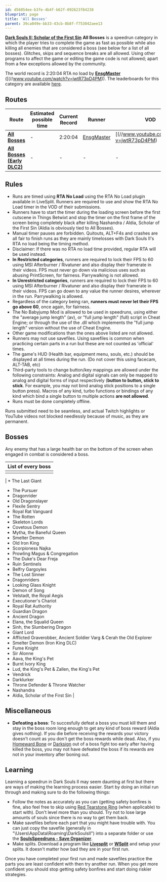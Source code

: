 ```yaml
---
id: d56054ee-b3fe-4b4f-b62f-092623f84238
blueprint: page
title: 'All Bosses'
parent: 39ca049e-bb33-43cb-8b8f-f753042aee13
---
```

[**Dark Souls II: Scholar of the First Sin**](/ds2sotfs)  **All Bosses** is a speedrun category in which the player tries to complete the game as fast as possible while also killing all enemies that are considered a boss (see below for a list of all bosses). Glitches, skips and sequence breaks are all allowed. Using other programs to affect the game or editing the game code is not allowed; apart from a few exceptions allowed by the community.

The world record is 2:20:04 RTA no load by [**EnsgMaster**](//www.twitch.tv/ensgmaster) ([(//www.youtube.com/watch?v=jwtR73pD4PM)). The leaderboards for this category are available [here](/ds2sotfs/leaderboardall-bosses).

## Routes

| Route | Estimated possible time | Current Record | Runner | VOD |
| --- | --- | --- | --- | --- |
| [**All Bosses**](//pastebin.com/3AneWZAL) | - | 2:20:04 | [EnsgMaster](//www.twitch.tv/ensgmaster) | [(//www.youtube.com/watch?v=jwtR73pD4PM) |
| [**All Bosses (Early DLC2)**](//pastebin.com/NdqQL4Ni) | - | - | - | - |

## Rules

- Runs are timed using **RTA No Load** using the RTA No Load plugin available in LiveSplit. Runners are required to use and show the RTA No Load timer in the VOD of their submissions.
- Runners have to start the timer during the loading screen before the first cutscene in Things Betwixt and stop the timer on the first frame of the screen being completely black after killing Nashandra / Aldia, Scholar of the First Sin (Aldia is obviously tied to All Bosses).
- Manual timer pauses are forbidden. Quitouts, ALT+F4s and crashes are all fair to finish runs as they are mainly timelosses with Dark Souls II's RTA no load being the timing method.
- Disclaimer: If there was no RTA no load time provided, regular RTA will be used instead.
- **In Restricted categories**, runners are required to lock their FPS to 60 using MSI Afterburner / Rivatuner and also display their framerate in their videos. FPS must never go down via malicious uses such as abusing PrintScreen, for fairness. Parrywalking is not allowed.
- **In Unrestricted categories**, runners are required to lock their FPS to 60 using MSI Afterburner / Rivatuner and also display their framerate in their videos. FPS can go down to any value the runner desires, wherever in the run. Parrywalking is allowed.
- Regardless of the category being ran, **runners must never let their FPS go above 60**, once again, for fairness.
- The No Babyjump Mod is allowed to be used in speedruns, using either the "average jump length" (av), or "full jump length" (full) script in Cheat Engine; or through the use of the .dll which implements the "full jump length" version without the use of Cheat Engine.
- Other game modifications than the ones above listed are not allowed.
- Runners may not use savefiles. Using savefiles is common when practicing certain parts in a run but these are not counted as 'official' times.
- The game's HUD (Health bar, equipment menu, souls, etc.) should be displayed at all times during the run. (Do not cover this using facecam, ALT-TAB, etc)
- Third-party tools to change button/key mappings are allowed under the following constraints: Analog and digital signals can only be mapped to analog and digital forms of input respectively (**button to button, stick to stick**. For example, you may not bind analog stick positions to a single button press). Macros of any kind, turbo functions or bindings of any kind which bind a single button to multiple actions **are not allowed**.
- Runs must be done completely offline.

Runs submitted need to be seamless, and actual Twitch highlights or YouTube videos not blocked needlessly because of music, as they are permanent.

## Bosses

Any enemy that has a large health bar on the bottom of the screen when engaged in combat is considered a boss.

| List of every boss |
| --- |
|  |

| * The Last Giant

- The Pursuer
- Dragonrider
- Old Dragonslayer
- Flexile Sentry
- Royal Rat Vanguard
- The Rotten
- Skeleton Lords
- Covetous Demon
- Mytha, the Baneful Queen
- Smelter Demon
- Old Iron King
- Scorpioness Najka
- Prowling Magus & Congregation
- The Duke's Dear Freja
- Ruin Sentinels
- Belfry Gargoyles
- The Lost Sinner
- Dragonriders
- Looking Glass Knight
- Demon of Song
- Velstadt, the Royal Aegis
- Executioner's Chariot
- Royal Rat Authority
- Guardian Dragon
- Ancient Dragon
- Elana, the Squalid Queen
- Sinh, the Slumbering Dragon
- Giant Lord
- Afflicted Graverobber, Ancient Soldier Varg & Cerah the Old Explorer
- Smelter Demon (Iron King DLC)
- Fume Knight
- Sir Alonne
- Aava, the King's Pet
- Burnt Ivory King
- Lud, the King's Pet & Zallen, the King's Pet
- Vendrick
- Darklurker
- Throne Defender & Throne Watcher
- Nashandra
- Aldia, Scholar of the First Sin |

## Miscellaneous

- **Defeating a boss**: To succesfully defeat a boss you must kill them and stay in the boss room long enough to get any kind of boss reward (Aldia gives nothing). If you die before receiving the rewards your victory doesn't count as you don't get the boss rewards while dead. Also, if you [Homeward Bone](//darksouls.wikidot.com/homeward-bone) or [Darksign](//darksouls.wikidot.com/darksign) out of a boss fight too early after having killed the boss, you may not have defeated the boss if its rewards are not in your inventory after boning out.

## Learning

Learning a speedrun in Dark Souls II may seem daunting at first but there are ways of making the learning process easier. Start by doing an initial run through and making sure to do the following things:

- Follow the notes as accurately as you can (getting safety bonfires is fine, also feel free to skip using [Red Tearstone Ring](//darksouls2.wikidot.com/red-tearstone-ring) (when applicable) to start with). Don't level more than you should. Try not to lose large amounts of souls since there is no way to get them back.
- Make savefiles before each part that you might have trouble with. You can just copy the savefile (generally in "\Users<YourName>\AppData\Roaming\DarkSoulsII<SomeCode>") into a separate folder or use the [**SoulsSpeedruns - Save Organizer**](https://github.com/Kahmul/SoulsSpeedruns-Save-Organizer/releases).
- Make splits. Download a program like [**Livesplit**](//livesplit.org/) or [**WSplit**](//www.mediafire.com/download/x6e6g8d0m5daa3q/WSplit+1.5.2.zip) and setup your splits. It doesn't matter how bad they are in your first run.

Once you have completed your first run and made savefiles practice the parts you are least confident with then try another run. When you get more confident you should stop getting safety bonfires and start doing riskier strategies.
